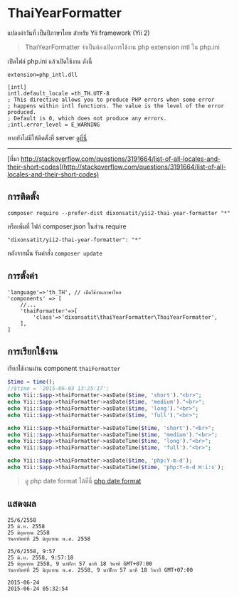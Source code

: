 ThaiYearFormatter
=================
แปลงค่าวันที่ เป็นปีภาษาไทย สำหรับ Yii framework (Yii 2)

>  ThaiYearFormatter จำเป็นต้องเปิดการใช้งาน  php extension intl  ใน php.ini

เปิดไฟล์ php.ini แล้วเปิดใช้งาน ดังนี้
```
extension=php_intl.dll

[intl]
intl.default_locale =th_TH.UTF-8
; This directive allows you to produce PHP errors when some error
; happens within intl functions. The value is the level of the error produced.
; Default is 0, which does not produce any errors.
;intl.error_level = E_WARNING
```

หากยังไม่มีให้ติดตั้งที่ server [ดูที่นี่](http://php.net/manual/en/intl.installation.php)

------------
[ที่มา  http://stackoverflow.com/questions/3191664/list-of-all-locales-and-their-short-codes](http://stackoverflow.com/questions/3191664/list-of-all-locales-and-their-short-codes)

การติดตั้ง
------

```
composer require --prefer-dist dixonsatit/yii2-thai-year-formatter "*"
```

หรือเพิ่มที่ ไฟล์ composer.json ในส่วน require

```
"dixonsatit/yii2-thai-year-formatter": "*"
```
หลังจากนั้น รันคำสั่ง `composer update`

การตั้งค่า
------

```
'language'=>'th_TH', // เปิดใช้งานภาษาไทย
'components' => [
	//...
    'thaiFormatter'=>[
        'class'=>'dixonsatit\thaiYearFormatter\ThaiYearFormatter',
    ],
]
```

การเรียกใช้งาน
-----

เรียกใช้งานผ่าน component `thaiFormatter`


```php
$time = time();
//$time = '2015-06-03 13:25:17';
echo Yii::$app->thaiFormatter->asDate($time, 'short')."<br>";
echo Yii::$app->thaiFormatter->asDate($time, 'medium')."<br>";
echo Yii::$app->thaiFormatter->asDate($time, 'long')."<br>";
echo Yii::$app->thaiFormatter->asDate($time, 'full')."<br>";

echo Yii::$app->thaiFormatter->asDateTime($time, 'short')."<br>";
echo Yii::$app->thaiFormatter->asDateTime($time, 'medium')."<br>";
echo Yii::$app->thaiFormatter->asDateTime($time, 'long')."<br>";
echo Yii::$app->thaiFormatter->asDateTime($time, 'full')."<br>";

echo Yii::$app->thaiFormatter->asDate($time, 'php:Y-m-d');
echo Yii::$app->thaiFormatter->asDateTime($time, 'php:Y-m-d H:i:s');

```

> ดู php date format ได้ที่นี่ [php date format](http://php.net/manual/en/function.date.php)

แสดงผล
-----

```
25/6/2558
25 มิ.ย. 2558
25 มิถุนายน 2558
วันอาทิตย์ที่ 25 มิถุนายน พ.ศ. 2558

25/6/2558, 9:57
25 มิ.ย. 2558, 9:57:18
25 มิถุนายน 2558, 9 นาฬิกา 57 นาที 18 วินาที GMT+07:00
วันอาทิตย์ที่ 25 มิถุนายน พ.ศ. 2558, 9 นาฬิกา 57 นาที 18 วินาที GMT+07:00

2015-06-24
2015-06-24 05:32:54
```
